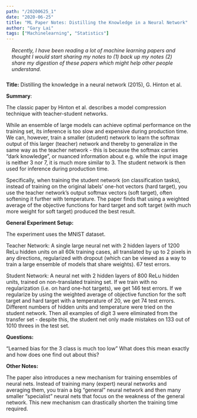 ```yaml
---
path: "/20200625_1"
date: "2020-06-25"
title: "ML Paper Notes: Distilling the Knowledge in a Neural Network"
author: "Gary Lai"
tags: ["Machinelearning", "Statistics"]
---
```


<p style="margin-left: 3%; margin-right: 3%; margin-bottom: 5%; margin-top: 3%;"><i>Recently, I have been reading a lot of machine learning papers and thought I would start sharing my notes to (1) back up my notes (2) share my digestion of these papers which might help other people understand.</i></p>

**Title:** Distilling the knowledge in a neural network (2015), G. Hinton et al.

**Summary**:

The classic paper by Hinton et al. describes a model compression technique with teacher-student networks.

While an ensemble of large models can achieve optimal performance on the training set, its inference is too slow and expensive during production time. We can, however, train a smaller (student) network to learn the softmax output of this larger (teacher) network and thereby to generalize in the same way as the teacher network - this is because the softmax carries “dark knowledge”, or nuanced information about e.g. while the input image is neither 3 nor 7, it is much more similar to 3. The student network is then used for inference during production time.

Specifically, when training the student network (on classification tasks), instead of training on the original labels’ one-hot vectors (hard target), you use the teacher network’s output softmax vectors (soft target), often softening it further with temperature. The paper finds that using a weighted average of the objective functions for hard target and soft target (with much more weight for soft target) produced the best result.

**General Experiment Setup:**

The experiment uses the MNIST dataset.

Teacher Network: A single large neural net with 2 hidden layers of 1200 ReLu hidden units on all 60k training cases, all translated by up to 2 pixels in any directions, regularized with dropout (which can be viewed as a way to train a large ensemble of models that share weights). 67 test errors.

Student Network: A neural net with 2 hidden layers of 800 ReLu hidden units, trained on non-translated training set. If we train with no regularization (i.e. on hard one-hot targets), we get 146 test errors. If we regularize by using the weighted average of objective function for the soft target and hard target with a temperature of 20, we get 74 test errors. Different numbers of hidden units and temperature were tried on the student network. Then all examples of digit 3 were eliminated from the transfer set - despite this, the student net only made mistakes on 133 out of 1010 threes in the test set.

**Questions:**

“Learned bias for the 3 class is much too low” What does this mean exactly and how does one find out about this?

**Other Notes:**

The paper also introduces a new mechanism for training ensembles of neural nets. Instead of training many (expert) neural networks and averaging them, you train a big “general” neural network and then many smaller “specialist” neural nets that focus on the weakness of the general network. This new mechanism can drastically shorten the training time required.
